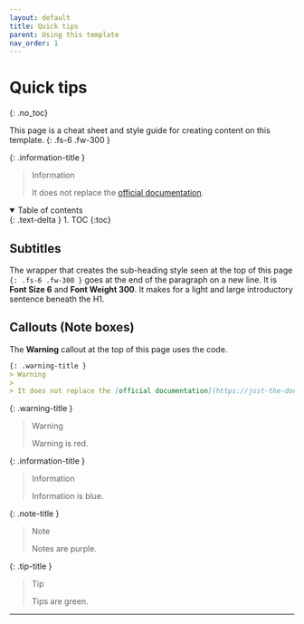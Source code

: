 ```yaml
---
layout: default
title: Quick tips
parent: Using this template
nav_order: 1
---
```


# Quick tips
{: .no_toc}

This page is a cheat sheet and style guide for creating content on this template.
{: .fs-6 .fw-300 }  
  

{: .information-title }
> Information
>
> It does not replace the [official documentation](https://just-the-docs.github.io/just-the-docs/).  
  

<details open markdown="block">
  <summary>
    Table of contents
  </summary>
  {: .text-delta }
1. TOC
{:toc}
</details>

## Subtitles
The wrapper that creates the sub-heading style seen at the top of this page `{: .fs-6 .fw-300 }` goes at the end of the paragraph on a new line. It is **Font Size 6** and **Font Weight 300**. It makes for a light and large introductory sentence beneath the H1.
 
## Callouts (Note boxes)

 The **Warning** callout at the top of this page uses the code.

  ```md
 {: .warning-title }
> Warning
>
> It does not replace the [official documentation](https://just-the-docs.github.io/just-the-docs/).  
```

{: .warning-title }
> Warning
>
> Warning is red.

{: .information-title }
> Information
>
> Information is blue. 

{: .note-title }
> Note
>
> Notes are purple.

{: .tip-title }
> Tip
>
> Tips are green. 


---
